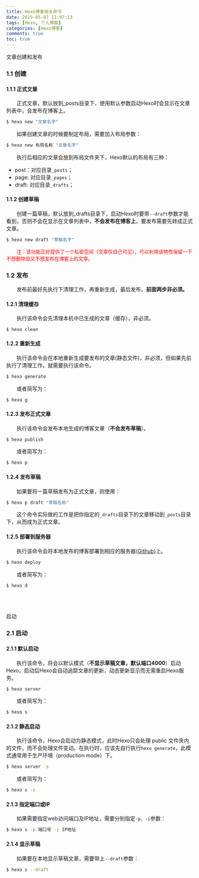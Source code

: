 ```yaml
---
title: Hexo博客相关命令
date: 2019-05-07 11:07:13
tags: [Hexo, 个人博客]
categories: [Hexo博客] 
comments: true
toc: true
---
```




<centerhead>文章创建和发布</centerhead>

### 1.1 创建
#### 1.1.1 正式文章
&emsp;&emsp;正式文章，默认放到_posts目录下，使用默认参数启动Hexo时会显示在文章列表中，会发布在博客上。
```bash
$ hexo new "文章名字"
```
&emsp;&emsp;如果创建文章的时候要制定布局，需要加入布局参数：
```bash
$ hexo new 布局名称 "文章名字"
```
&emsp;&emsp;执行后相应的文章会放到布局文件夹下，Hexo默认的布局有三种：
- post：对应目录`_posts`；
- page: 对应目录`_pages`；
- draft: 对应目录`_drafts`；

#### 1.1.2 创建草稿
&emsp;&emsp;创建一篇草稿，默认放到_drafts目录下，启动Hexo时要带`--draft`参数才能看到，否则不会在显示在文章列表中，**不会发布在博客上**，要发布需要先转成正式文章。
```bash
$ hexo new draft "草稿名字"
```
&emsp;&emsp;<font color="red" size=2>注：该功能正好提供了一个私密空间（文章仅自己可见），可以利用该特性保留一下不想删除但又不想发布在博客上的文章。</font>

### 1.2 发布
&emsp;&emsp;发布前最好先执行下清理工作，再重新生成，最后发布。**前面两步非必须。**
#### 1.2.1 清理缓存
&emsp;&emsp;执行该命令会先清理本机中已生成的文章（缓存），非必须。
```shell
$ hexo clean
```

#### 1.2.2 重新生成
&emsp;&emsp;执行该命令会在本地重新生成要发布的文章(静态文件)，非必须，但如果先前执行了清理工作，就需要执行该命令。
```bash
$ hexo generate
```
&emsp;&emsp;或者简写为：
```bash
$ hexo g
```

#### 1.2.3 发布正式文章
&emsp;&emsp;执行该命令会发布本地生成的博客文章（**不会发布草稿**）。
```bash
$ hexo publish
```
&emsp;&emsp;或者简写为：
```bash
$ hexo p
```

#### 1.2.4 发布草稿
&emsp;&emsp;如果要将一篇草稿发布为正式文章，则使用：
```bash
$ hexo p draft "草稿名称"
```
&emsp;&emsp;这个命令实际做的工作是把你指定的`_drafts`目录下的文章移动到`_posts`目录下，从而成为正式文章。

#### 1.2.5 部署到服务器
&emsp;&emsp;执行该命令会将本地发布的博客部署到相应的服务器([Github](https://github.com/))上。
```bash
$ hexo deploy
```
&emsp;&emsp;或者简写为：
```bash
$ hexo d
```

<br><br><br>
<centerhead>启动</centerhead>

### 2.1 启动
#### 2.1.1 默认启动
&emsp;&emsp;执行该命令，将会以默认模式（**不显示草稿文章，默认端口4000**）启动Hexo，启动后Hexo会自动追踪文章的更新，动态更新显示而无需重启Hexo服务。
```bash
$ hexo server
```
&emsp;&emsp;或者简写为：
```bash
$ hexo s
```

#### 2.1.2 静态启动
&emsp;&emsp;执行该命令，Hexo会启动为静态模式，此时Hexo只会处理 public 文件夹内的文件，而不会处理文件变动。在执行时，应该先自行执行`hexo generate`，此模式通常用于生产环境（production mode）下。
```bash
$ hexo server -s
```
&emsp;&emsp;或者简写为：
```bash
$ hexo s -s
```

#### 2.1.3 指定端口或IP
&emsp;&emsp;如果需要指定web访问端口及IP地址，需要分别指定`-p、-i`参数：
```bash
$ hexo s -p 端口号 -i IP地址
```

#### 2.1.4 显示草稿
&emsp;&emsp;如果要在本地显示草稿文章，需要带上`--draft`参数：
```bash
$ hexo s --draft
```